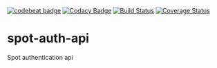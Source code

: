 [![codebeat badge](https://codebeat.co/badges/1e009a29-3d45-48ae-b0ca-2b340a742f50)](https://codebeat.co/projects/github-com-pinkgorilla-spot-auth-api)
[![Codacy Badge](https://api.codacy.com/project/badge/Grade/6fa238e5af6048b1be987d87d9d1cb1d)](https://www.codacy.com/app/tris-setiawan/spot-auth-api?utm_source=github.com&amp;utm_medium=referral&amp;utm_content=pinkgorilla/spot-auth-api&amp;utm_campaign=Badge_Grade)
[![Build Status](https://travis-ci.org/pinkgorilla/spot-auth-api.svg?branch=dev)](https://travis-ci.org/pinkgorilla/spot-auth-api)
[![Coverage Status](https://coveralls.io/repos/github/pinkgorilla/spot-auth-api/badge.svg?branch=dev)](https://coveralls.io/github/pinkgorilla/spot-auth-api?branch=dev)

# spot-auth-api
Spot authentication api
